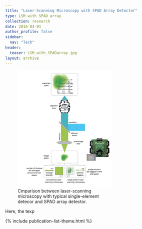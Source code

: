 ```yaml
---
title: "Laser-Scanning Microscopy with SPAD Array Detector"
type: LSM with SPAD array
collection: research
date: 2016-04-01
author_profile: false
sidebar:
  nav: "Tech"
header:
  teaser: LSM_with_SPADarray.jpg
layout: archive
---
```


<figure style="width: 60%" class="align-center">
<img src='/images/SinglePhotonsMicroscopy.jpg'>
<figcaption>Cmparison between laser-scanning microscopy with typical single-element detecor and SPAD array detector.</figcaption>
</figure>

Here, the texp

{% include publication-list-theme.html %}
